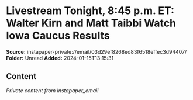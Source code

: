 # Livestream Tonight, 8:45 p.m. ET: Walter Kirn and Matt Taibbi Watch Iowa Caucus Results

**Source:** instapaper-private://email/03d29ef8268ed83f6518effec3d94407/
**Folder:** Unread
**Added:** 2024-01-15T13:15:31




## Content
*Private content from instapaper_email*
